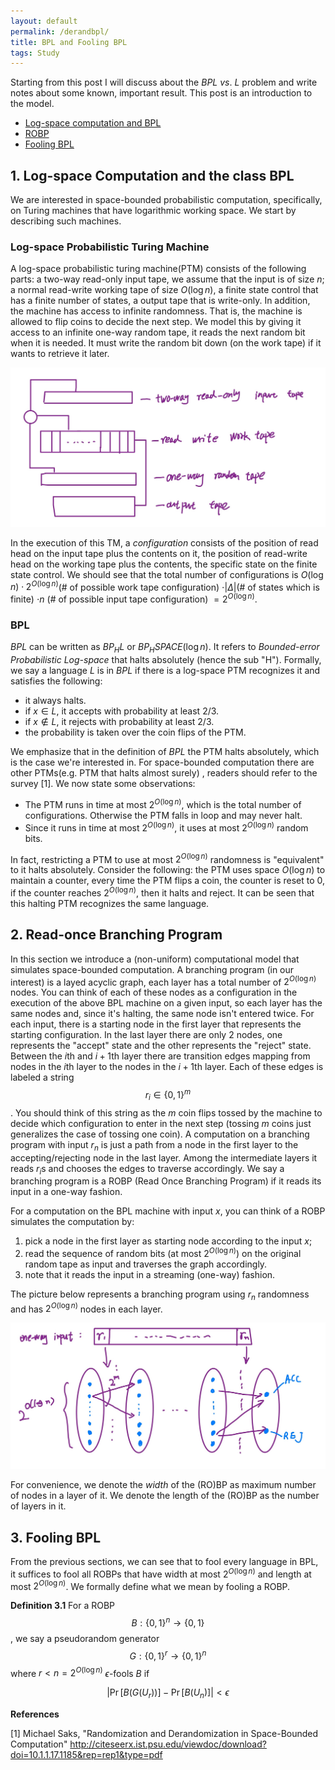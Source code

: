 ```yaml
---
layout: default
permalink: /derandbpl/
title: BPL and Fooling BPL
tags: Study
---
```


Starting from this post I will discuss about the $BPL\ vs.\ L$ problem and write notes about some known, important result. This post is an introduction to the model.

* [Log-space computation and BPL](#bpl)
* [ROBP](#robp)
* [Fooling BPL](#fool)
  

## <a name="bpl"></a> 1. Log-space Computation and the class BPL  

We are interested in space-bounded probabilistic computation, specifically, on Turing machines that have logarithmic working space. We start by describing such machines.
### Log-space Probabilistic Turing Machine

A log-space probabilistic turing machine(PTM) consists of the following parts:  a two-way read-only input tape, we assume that the input is of size $n$; a normal read-write working tape of size $O(\log n)$, a finite state control that has a finite number of states, a output tape that is write-only. In addition, the machine has access to infinite randomness. That is, the machine is allowed to flip coins to decide the next step. We model this by giving it access to an infinite one-way random tape, it reads the next random bit when it is needed. It must write the random bit down (on the work tape) if it wants to retrieve it later. 

![log-space PTM](/assets/L-PTM.jpg)  

In the execution of this TM, a *configuration* consists of the position of read head on the input tape plus the contents on it, the position of read-write head on the working tape plus the contents, the specific state on the finite state control. We should see that the total number of configurations is $O(\log n) \cdot 2^{O(\log n)}$(# of possible work tape configuration) $\cdot \lvert \Delta \rvert$(# of states which is finite) $\cdot n$ (# of possible input tape configuration) $=2^{O(\log n)}$.  

### BPL  

$BPL$ can be written as $BP_HL$ or $BP_HSPACE(\log n)$. It refers to *Bounded-error Probabilistic Log-space* that halts absolutely (hence the sub "H"). Formally, we say a language $L$ is in $BPL$ if there is a log-space PTM recognizes it and satisfies the following:  

* it always halts.  
* if $x\in L$, it accepts with probability at least 2/3.  
* if $x\not\in L$, it rejects with probability at least 2/3.  
* the probability is taken over the coin flips of the PTM.  

We emphasize that in the definition of $BPL$ the PTM halts absolutely, which is the case we're interested in. For space-bounded computation there are other PTMs(e.g. PTM that halts almost surely) , readers should refer to the survey [1]. We now state some observations:  

* The PTM runs in time at most $2^{O(\log n)}$, which is the total number of configurations. Otherwise the PTM falls in loop and may never halt.
* Since it runs in time at most $2^{O(\log n)}$, it uses at most $2^{O(\log n)}$ random bits.  

In fact, restricting a PTM to use at most $2^{O(\log n)}$ randomness is "equivalent" to it halts absolutely. Consider the following: the PTM uses space $O(\log n)$ to maintain a counter, every time the PTM flips a coin, the counter is reset to 0, if the counter reaches $2^{O(\log n)}$, then it halts and reject. It can be seen that this halting PTM recognizes the same language.  

## <a name="robp"></a> 2. Read-once Branching Program

In this section we introduce a (non-uniform) computational model that simulates space-bounded computation. A branching program (in our interest) is a layed acyclic graph, each layer has a total number of $2^{O(\log n)}$ nodes. You can think of each of these nodes as a configuration in the execution of the above BPL machine on a given input, so each layer has the same nodes and, since it's halting, the same node isn't entered twice. For each input, there is a starting node in the first layer that represents the starting configuration. In the last layer there are only 2 nodes, one represents the "accept" state and the other represents the "reject" state. Between the $i$th and $i+1$th layer there are transition edges mapping from nodes in the $i$th layer to the nodes in the $i+1$th layer. Each of these edges is labeled a string $$r_i \in\{0,1\}^m$$. You should think of this string as the $m$ coin flips tossed by the machine to decide which configuration to enter in the next step (tossing $m$ coins just generalizes the case of tossing one coin). A computation on a branching program with input $r_n$ is just a path from a node in the first layer to the accepting/rejecting node in the last layer. Among the intermediate layers it reads $r_i$s and chooses the edges to traverse accordingly. We say a branching program is a ROBP (Read Once Branching Program) if it reads its input in a one-way fashion.

For a computation on the BPL machine with input $x$, you can think of a ROBP simulates the computation by:  

1. pick a node in the first layer as starting node according to the input $x$; 
2. read the sequence of random bits (at most $2^{O(\log n)}$) on the original random tape as input and traverses the graph accordingly.  
3. note that it reads the input in a streaming (one-way) fashion.

The picture below represents a branching program using $r_n$ randomness and has $2^{O(\log n)}$ nodes in each layer.  


![ROBP](/assets/ROBP1.jpg)

For convenience, we denote the *width* of the (RO)BP as maximum number of nodes in a layer of it. We denote the length of the (RO)BP as the number of layers in it.

## <a name="fool"></a> 3. Fooling BPL  

From the previous sections, we can see that to fool every language in BPL, it suffices to fool all ROBPs that have width at most $2^{O(\log n)}$ and length at most $2^{O(\log n)}$. We formally define what we mean by fooling a ROBP.    

**Definition 3.1** For a ROBP $$B: \{0,1\}^{n} \rightarrow \{0,1\}$$, we say a pseudorandom generator $$G: \{0,1\}^{r} \rightarrow \{0,1\}^{n}$$  where $r<n = 2^{O(\log n)}$ $\epsilon$-fools $B$ if  

$$\lvert \Pr \left[ B(G(U_{r}))\right] - \Pr\left[B(U_n) \right]\rvert < \epsilon$$

**References**  

[1] Michael Saks, "Randomization and Derandomization in Space-Bounded
Computation" http://citeseerx.ist.psu.edu/viewdoc/download?doi=10.1.1.17.1185&rep=rep1&type=pdf


 
